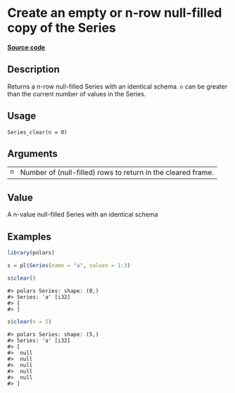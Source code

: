 

# Create an empty or n-row null-filled copy of the Series

[**Source code**](https://github.com/pola-rs/r-polars/tree/d562252dbb77de7e06ca3e6150d74a2c709763bc/R/series__series.R#L1110)

## Description

Returns a n-row null-filled Series with an identical schema.
<code>n</code> can be greater than the current number of values in the
Series.

## Usage

<pre><code class='language-R'>Series_clear(n = 0)
</code></pre>

## Arguments

<table>
<tr>
<td style="white-space: nowrap; font-family: monospace; vertical-align: top">
<code id="Series_clear_:_n">n</code>
</td>
<td>
Number of (null-filled) rows to return in the cleared frame.
</td>
</tr>
</table>

## Value

A n-value null-filled Series with an identical schema

## Examples

``` r
library(polars)

s = pl$Series(name = "a", values = 1:3)

s$clear()
```

    #> polars Series: shape: (0,)
    #> Series: 'a' [i32]
    #> [
    #> ]

``` r
s$clear(n = 5)
```

    #> polars Series: shape: (5,)
    #> Series: 'a' [i32]
    #> [
    #>  null
    #>  null
    #>  null
    #>  null
    #>  null
    #> ]

